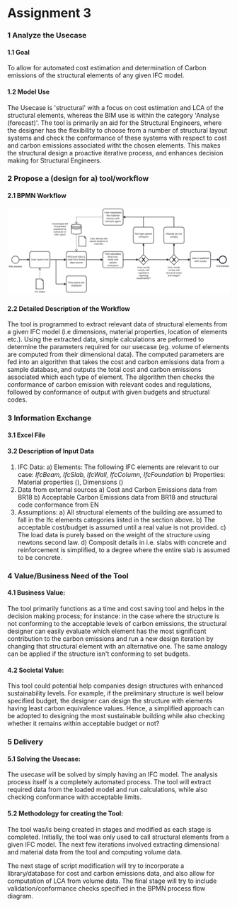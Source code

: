 # Assignment 3
### 1 Analyze the Usecase
#### 1.1 Goal
To allow for automated cost estimation and determination of Carbon emissions of the structural elements of any given IFC model.  

#### 1.2 Model Use
The Usecase is 'structural' with a focus on cost estimation and LCA of the structural elements, whereas the BIM use is within the category 'Analyse (forecast)'. The tool is primarily an aid for the Structural Engineers, where the designer has the flexibility to choose from a number of structural layout systems and check the conformance of these systems with respect to cost and carbon emissions associated witht the chosen elements. This makes the structural design a proactive iterative process, and enhances decision making for Structural Engineers.   


### 2 Propose a (design for a) tool/workflow
#### 2.1 BPMN Workflow
<img src=" img/proposed_use_case.svg ">

#### 2.2 Detailed Description of the Workflow
The tool is programmed to extract relevant data of structural elements from a given IFC model (i.e dimensions, material properties, location of elements etc.). Using the extracted data, simple calculations are peformed to determine the parameters required for our usecase (eg. volume of elements are computed from their dimensional data). The computed parameters are fed into an algorithm that takes the cost and carbon emissions data from a sample database, and outputs the total cost and carbon emissions associated which each type of element. The algorithm then checks the conformance of carbon emission with relevant codes and regulations, followed by conformance of output with given budgets and structural codes.

### 3 Information Exchange 
#### 3.1 Excel File 
#### 3.2 Description of Input Data 
1. IFC Data:
  a) Elements: The following IFC elements are relevant to our case: *IfcBeam, IfcSlab, IfcWall,   IfcColumn, IfcFoundation*
  b) Properties: Material properties (), Dimensions ()
2. Data from external sources
  a) Cost and Carbon Emissions data from BR18
  b) Acceptable Carbon Emissions data from BR18 and structural code conformance from EN
3. Assumptions:
  a) All structural elements of the building are assumed to fall in the Ifc elements categories  listed in the section above. 
  b) The acceptable cost/budget is assumed until a real value is not provided.
  c) The load data is purely based on the weight of the structure using newtons second law.
  d) Composit details in i.e. slabs with concrete and reinforcement is simplified, to a degree where the entire slab is assumed to be concrete.

### 4 Value/Business Need of the Tool
#### 4.1 Business Value: 
The tool primarily functions as a time and cost saving tool and helps in the decision making process; for instance: in the case where the structure is not conforming to the acceptable levels of carbon emissions, the structural designer can easily evaluate which element has the most significant contribution to the carbon emissions and run a new design iteration by changing that structural element with an alternative one. The same analogy can be applied if the structure isn't conforming to set budgets. 

#### 4.2 Societal Value: 
This tool could potential help companies design structures with enhanced sustainability levels. For example, if the preliminary structure is well below specified budget, the designer can design the structure with elements having least carbon equivalence values. Hence, a simplified approach can be adopted to designing the most sustainable building while also checking whether it remains within acceptable budget or not? 

### 5 Delivery 
#### 5.1 Solving the Usecase: 
The usecase will be solved by simply having an IFC model. The analysis process itself is a completely automated process. The tool will extract required data from the loaded model and run calculations, while also checking conformance with acceptable limits.

#### 5.2 Methodology for creating the Tool: 
The tool was/is being created in stages and modified as each stage is completed. Initially, the tool was only used to call structural elements from a given IFC model. The next few iterations involved extracting dimensional and material data from the tool and computing volume data.

The next stage of script modification will try to incorporate a library/database for cost and carbon emissions data, and also allow for computation of LCA from volume data. The final stage will try to include validation/conformance checks specified in the BPMN process flow diagram.


